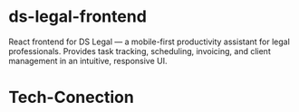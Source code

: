 # ds-legal-frontend
React frontend for DS Legal — a mobile-first productivity assistant for legal professionals. Provides task tracking, scheduling, invoicing, and client management in an intuitive, responsive UI.
# Tech-Conection
